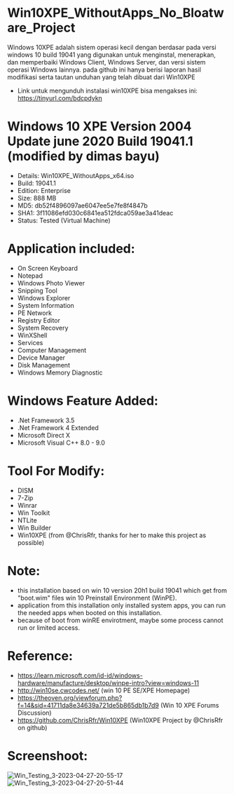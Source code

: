 # Win10XPE_WithoutApps_No_Bloatware_Project
Windows 10XPE adalah sistem operasi kecil dengan berdasar pada versi windows 10 build 19041 yang digunakan untuk menginstal, menerapkan, dan memperbaiki Windows Client, Windows Server, dan versi sistem operasi Windows lainnya. pada github ini hanya berisi laporan hasil modifikasi serta tautan unduhan yang telah dibuat dari Win10XPE

- Link untuk mengunduh instalasi win10XPE bisa mengakses ini: https://tinyurl.com/bdcpdykn

# Windows 10 XPE Version 2004 Update june 2020 Build 19041.1 (modified by dimas bayu)
- Details: Win10XPE_WithoutApps_x64.iso
- Build: 19041.1
- Edition: Enterprise
- Size: 888 MB
- MD5: db52f4896097ae6047ee5e7fe8f4847b
- SHA1: 3f11086efd030c6841ea512fdca059ae3a41deac
- Status: Tested (Virtual Machine)

# Application included:
- On Screen Keyboard
- Notepad
- Windows Photo Viewer
- Snipping Tool
- Windows Explorer
- System Information
- PE Network
- Registry Editor
- System Recovery
- WinXShell
- Services
- Computer Management
- Device Manager
- Disk Management
- Windows Memory Diagnostic

# Windows Feature Added:
- .Net Framework 3.5
- .Net Framework 4 Extended
- Microsoft Direct X
- Microsoft Visual C++ 8.0 - 9.0

# Tool For Modify:
- DISM
- 7-Zip
- Winrar
- Win Toolkit
- NTLite
- Win Builder
- Win10XPE (from @ChrisRfr, thanks for her to make this project as possible)

# Note:
- this installation based on win 10 version 20h1 build 19041 which get from "boot.wim" files win 10 Preinstall Environment (WinPE).
- application from this installation only installed system apps, you can run the needed apps when booted on this installation.
- because of boot from winRE envirotment, maybe some process cannot run or limited access.

# Reference:
- https://learn.microsoft.com/id-id/windows-hardware/manufacture/desktop/winpe-intro?view=windows-11
- http://win10se.cwcodes.net/ (win 10 PE SE/XPE Homepage)
- https://theoven.org/viewforum.php?f=14&sid=41711da8e34639a721de5b865db1b7d9 (Win 10 XPE Forums Discussion)
- https://github.com/ChrisRfr/Win10XPE (Win10XPE Project by @ChrisRfr on github)

# Screenshoot:
![Win_Testing_3-2023-04-27-20-55-17](https://user-images.githubusercontent.com/48012187/235278926-682fd65c-6f27-4d07-8ae4-83c0ad0729ee.png)
![Win_Testing_3-2023-04-27-20-51-44](https://user-images.githubusercontent.com/48012187/235278928-a114bd97-0dcc-436b-a9ed-59fe6612e3e5.png)

